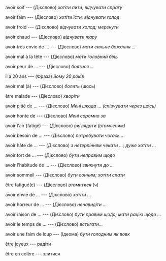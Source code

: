 avoir soif --- (Дієслово)
*хотіти пити; відчувати спрагу*



avoir faim --- (Дієслово)
*хотіти їсти; відчувати голод*



avoir froid --- (Дієслово)
*відчувати холод; мерзнути*



avoir chaud --- (Дієслово)
*відчувати жару*



avoir très envie de ... --- (Дієслово)
*мати сильне бажання ...*



avoir mal à la tête --- (Дієслово)
*мати головний біль*



avoir peur de ... --- (Дієслово)
*боятися ...*



il a 20 ans --- (Фраза)
*йому 20 років*



avoir mal (à) --- (Дієслово)
*болить* (щось)



être malade --- (Дієслово)
*хворіти*



avoir pitié de ... --- (Дієслово)
*Мені шкода ... (співчувати через щось)*



avoir honte de --- (Дієслово)
*Мені соромно за*



avoir l'air (fatigé) --- (Дієслово)
*виглядати (втомленим)*



avoir besoin de ... --- (Дієслово)
*потребувати чогось ...*



avoir hâte de ... --- (Дієслово)
*з нетерпінням чекати ...; дуже хотіти ...*



avoir tort de ... --- (Дієслово)
*бути неправим щодо*



avoir l'habitude de ... --- (Дієслово)
*звикнути до ...*



avoir sommeil --- (Дієслово)
*бути сонним; хотіти спати*



être fatigué(e) --- (Дієслово)
*втомитися* (ч)



avoir envie de ... --- (Дієслово)
*хотіти ...*



avoir horreur de ... --- (Дієслово)
*ненавидіти ...*



avoir raison de ... --- (Дієслово)
*бути правим щодо; мати рацію щодо ...*



avoir le temps de ... --- (Дієслово)
*встигати...*



avoir une faim de loup --- (Ідеома)
*бути голодним як вовк*



être joyeux --- радіти



être en colère --- злитися

